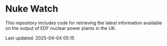 # Nuke Watch

This repository includes code for retrieving the latest information available on the output of EDF nuclear power plants in the UK.

Last updated: 2025-04-04 05:15